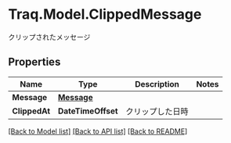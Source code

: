 # Traq.Model.ClippedMessage
クリップされたメッセージ

## Properties

Name | Type | Description | Notes
------------ | ------------- | ------------- | -------------
**Message** | [**Message**](Message.md) |  | 
**ClippedAt** | **DateTimeOffset** | クリップした日時 | 

[[Back to Model list]](../README.md#documentation-for-models) [[Back to API list]](../README.md#documentation-for-api-endpoints) [[Back to README]](../README.md)

